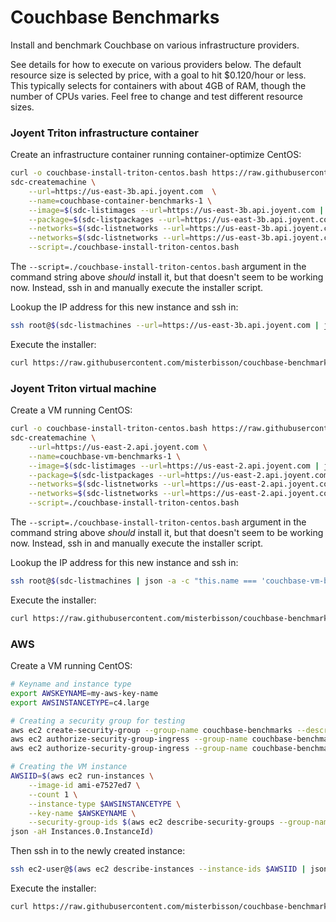 # Couchbase Benchmarks

Install and benchmark Couchbase on various infrastructure providers.

See details for how to execute on various providers below. The default resource size is selected by price, with a goal to hit $0.120/hour or less. This typically selects for containers with about 4GB of RAM, though the number of CPUs varies. Feel free to change and test different resource sizes.

### Joyent Triton infrastructure container

Create an infrastructure container running container-optimize CentOS:

```bash
curl -o couchbase-install-triton-centos.bash https://raw.githubusercontent.com/misterbisson/couchbase-benchmark/master/bin/install-triton-centos.bash
sdc-createmachine \
    --url=https://us-east-3b.api.joyent.com  \
    --name=couchbase-container-benchmarks-1 \
    --image=$(sdc-listimages --url=https://us-east-3b.api.joyent.com | json -a -c "this.name === 'lx-centos-6'" id) \
    --package=$(sdc-listpackages --url=https://us-east-3b.api.joyent.com | json -a -c "this.memory === 4096" id) \
    --networks=$(sdc-listnetworks --url=https://us-east-3b.api.joyent.com | json -a -c "this.name ==='default'" id) \
    --networks=$(sdc-listnetworks --url=https://us-east-3b.api.joyent.com | json -a -c "this.name ==='Joyent-SDC-Public'" id) \
    --script=./couchbase-install-triton-centos.bash
```

The `--script=./couchbase-install-triton-centos.bash` argument in the command string above _should_ install it, but that doesn't seem to be working now. Instead, ssh in and manually execute the installer script.

Lookup the IP address for this new instance and ssh in:

```bash
ssh root@$(sdc-listmachines --url=https://us-east-3b.api.joyent.com | json -a -c "this.name === 'couchbase-container-benchmarks-1'" ips.1)
```

Execute the installer:

```bash
curl https://raw.githubusercontent.com/misterbisson/couchbase-benchmark/master/bin/install-triton-centos.bash | bash
```

### Joyent Triton virtual machine

Create a VM running CentOS:

```bash
curl -o couchbase-install-triton-centos.bash https://raw.githubusercontent.com/misterbisson/couchbase-benchmark/master/bin/install-triton-centos.bash
sdc-createmachine \
    --url=https://us-east-2.api.joyent.com \
    --name=couchbase-vm-benchmarks-1 \
    --image=$(sdc-listimages --url=https://us-east-2.api.joyent.com | json -a -c "this.name === 'lx-centos-6'" id) \
    --package=$(sdc-listpackages --url=https://us-east-2.api.joyent.com | json -a -c '/^g/.test(this.name)' -c '/standard/.test(this.name)' -c '/(kvm)$/.test(this.name)' -c "this.memory === 4096" id) \
    --networks=$(sdc-listnetworks --url=https://us-east-2.api.joyent.com | json -a -c "this.name ==='Joyent-SDC-Private'" id) \
    --networks=$(sdc-listnetworks --url=https://us-east-2.api.joyent.com | json -a -c "this.name ==='Joyent-SDC-Public'" id) \
    --script=./couchbase-install-triton-centos.bash
```

The `--script=./couchbase-install-triton-centos.bash` argument in the command string above _should_ install it, but that doesn't seem to be working now. Instead, ssh in and manually execute the installer script.

Lookup the IP address for this new instance and ssh in:

```bash
ssh root@$(sdc-listmachines | json -a -c "this.name === 'couchbase-vm-benchmarks-1'" ips.1)
```

Execute the installer:

```bash
curl https://raw.githubusercontent.com/misterbisson/couchbase-benchmark/master/bin/install-triton-centos.bash | bash
```

### AWS

Create a VM running CentOS:

```bash
# Keyname and instance type
export AWSKEYNAME=my-aws-key-name
export AWSINSTANCETYPE=c4.large

# Creating a security group for testing
aws ec2 create-security-group --group-name couchbase-benchmarks --description "For benchmarking Couchbase, opens ports that should not be open in production"
aws ec2 authorize-security-group-ingress --group-name couchbase-benchmarks --protocol tcp --port 22 --cidr 0.0.0.0/0
aws ec2 authorize-security-group-ingress --group-name couchbase-benchmarks --protocol tcp --port 8091 --cidr 0.0.0.0/0

# Creating the VM instance
AWSIID=$(aws ec2 run-instances \
    --image-id ami-e7527ed7 \
    --count 1 \
    --instance-type $AWSINSTANCETYPE \
    --key-name $AWSKEYNAME \
    --security-group-ids $(aws ec2 describe-security-groups --group-names couchbase-benchmarks | json -a SecurityGroups.0.GroupId) | \
json -aH Instances.0.InstanceId)
```

Then ssh in to the newly created instance:

```bash
ssh ec2-user@$(aws ec2 describe-instances --instance-ids $AWSIID | json -a Reservations.0.Instances.0.PublicDnsName)
```

Execute the installer:

```bash
curl https://raw.githubusercontent.com/misterbisson/couchbase-benchmark/master/bin/install-aws-amazonlinux.bash | sudo bash
```